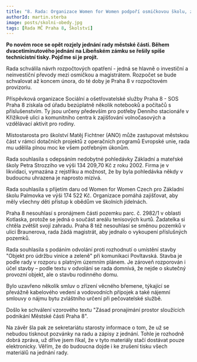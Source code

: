 ```yaml
---
title: "8. Rada: Organizace Women for Women podpoří osmičkovou školu, zaplatí dětem obědy v jídelnách"
authorId: martin.sterba
image: posts/skolni-obedy.jpg
tags: [Rada MČ Praha 8, Školství]
---
```


**Po novém roce se opět rozjely jednání rady městské části. Během dvacetiminutového jednání na Libeňském zámku se řešily spíše technicistní tisky. Pojďme si je projít.**

Rada schválila návrh rozpočtových opatření - jedná se hlavně o investiční a neinvestiční převody mezi osmičkou a magistrátem. Rozpočet se bude schvalovat až koncem února, do té doby je Praha 8 v rozpočtovém provizoriu.

Příspěvková organizace Sociální a ošetřovatelské služby Praha 8 - SOS Praha 8 získala od úřadu bezúplatně několik notebooků a počítačů s příslušenstvím. Ty jsou určeny především pro potřeby Denního stacionáře v Křižíkově ulici a komunitního centra k zajišťování volnočasových a vzdělávací aktivit pro rodiny.

Místostarosta pro školství Matěj Fichtner (ANO) může zastupovat městskou část v rámci dotačních projektů z operačních programů Evropské unie, rada mu udělila plnou moc ke všem potřebným úkonům.

Rada souhlasila s odepsáním nedobytné pohledávky Základní a mateřské školy Petra Strozziho ve výši 134 209,70 Kč z roku 2002. Firma je v likvidaci, vymazána z rejstříku a možnost, že by byla pohledávka někdy v budoucnu uhrazena je naprosto mizivá.

Rada souhlasila s přijetím daru od Women for Women Czech pro Základní školu Palmovka ve výši 174 522 Kč. Organizace pomáhá zajišťovat, aby měly všechny děti přístup k obědům ve školních jídelnách.

Praha 8 nesouhlasí s pronájmem části pozemku parc. č. 2982/1 v oblasti Kotlaska, protože se jedná o součást areálu tenisových kurtů. Žadatelka si chtěla zvětšit svojí zahradu. Praha 8 též nesouhlasí se směnou pozemků v ulici Braunerova, rada žádá magistrát, aby jednalo o vykoupení příslušných pozemků.

Rada souhlasila s podáním odvolání proti rozhodnutí o umístění stavby "Objekt pro údržbu vinice a zeleně" při komunikaci Povltavská. Stavba je podle rady v rozporu s platným územním plánem. Je zároveň rozporován i účel stavby – podle textu v odvolání se rada domnívá, že nejde o skutečný provozní objekt, ale o stavbu rodinného domu.

Bylo uzavřeno několik smluv o zřízení věcného břemene, týkající se převážně kabelového vedení a vodovodních přípojek a také nájemní smlouvy o nájmu bytu zvláštního určení při pečovatelské službě.

Došlo ke schválení vzorového textu "Zásad pronajímání prostor sloužících podnikání Městské části Praha 8".

Na závěr šla pak ze sekretariátu starosty informace o tom, že už se nebudou tisknout pozvánky na radu a zápisy z jednání. Tohle je rozhodně dobrá zpráva, už dříve jsem říkal, že v tyto materiály stačí dostávat pouze elektronicky. Věřím, že do budoucna dojde i ke zrušení tisku všech materiálů na jednání rady.
